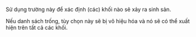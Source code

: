 Sử dụng trường này để xác định (các) khối nào sẽ xảy ra sinh sản.

Nếu danh sách trống, tùy chọn này sẽ bị vô hiệu hóa và nó sẽ có thể xuất hiện trên tất cả các khối.
